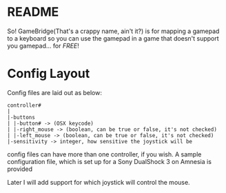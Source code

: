 README
======

So! GameBridge(That's a crappy name, ain't it?) is for mapping a gamepad to a keyboard so you can use the gamepad in a game that doesn't support you gamepad... for *FREE*!

Config Layout
=============

Config files are laid out as below:

    controller#
    |
    |-buttons
    | |-button# -> (OSX keycode)
    | |-right_mouse -> (boolean, can be true or false, it's not checked)
    | |-left_mouse -> (boolean, can be true or false, it's not checked)
    |-sensitivity -> integer, how sensitive the joystick will be



config files can have more than one controller, if you wish. A sample configuration file, which is set up for a Sony DualShock 3 on Amnesia is provided

Later I will add support for which joystick will control the mouse.
